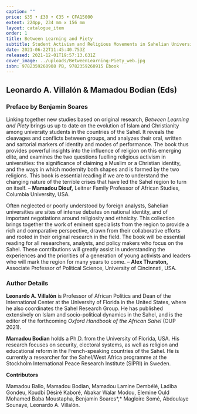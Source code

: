 ```yaml
---
caption: ""
price: $35 • £30 • €35 • CFA15000
extent: 224pp, 234 mm x 156 mm
layout: catalogue_item
order: 1
title: Between Learning and Piety
subtitle: Student Activism and Religious Movements in Sahelian Universities
date: 2021-06-22T11:45:40.753Z
released: 2021-12-01T19:57:13.631Z
cover_image: ../uploads/BetweenLearning-Piety_web.jpg
isbn: 9782359260908 PB, 9782359260915 Ebook
---
```

## Leonardo A. Villalón & Mamadou Bodian (Eds)

### Preface by Benjamin Soares

Linking together new studies based on original research, *Between Learning and Piety* brings us up to date on the evolution of Islam and Christianity among university students in the countries of the Sahel. It reveals the cleavages and conflicts between groups, and analyzes their oral, written and sartorial markers of identity and modes of performance. The book thus provides powerful insights into the influence of religion on this emerging elite, and examines the two questions fuelling religious activism in universities: the significance of claiming a Muslim or a Christian identity, and the ways in which modernity both shapes and is formed by the two religions. This book is essential reading if we are to understand the changing nature of the terrible crises that have led the Sahel region to turn on itself. – **Mamadou Diouf,** Leitner Family Professor of African Studies, Columbia University, USA.

Often neglected or poorly understood by foreign analysts, Sahelian universities are sites of intense debates on national identity, and of important negotiations around religiosity and ethnicity. This collection brings together the work of eminent specialists from the region to provide a rich and comparative perspective, drawn from their collaborative efforts and rooted in their original research in the field. The book will be essential reading for all researchers, analysts, and policy makers who focus on the Sahel. These contributions will greatly assist in understanding the experiences and the priorities of a generation of young activists and leaders who will mark the region for many years to come. – **Alex Thurston,** Associate Professor of Political Science, University of Cincinnati, USA.

### Author Details

**Leonardo A. Villalón** is Professor of African Politics and Dean of the International Center at the University of Florida in the United States, where he also coordinates the Sahel Research Group. He has published extensively on Islam and socio-political dynamics in the Sahel, and is the editor of the forthcoming *Oxford Handbook of the African Sahel* (OUP 2021).

**Mamadou Bodian** holds a Ph.D. from the University of Florida, USA. His research focuses on security, electoral systems, as well as religion and educational reform in the French-speaking countries of the Sahel. He is currently a researcher for the Sahel/West Africa programme at the Stockholm International Peace Research Institute (SIPRI) in Sweden.

**Contributors**

Mamadou Ballo, Mamadou Bodian, Mamadou Lamine Dembélé, Ladiba Gondeu, Koudbi Désiré Kaboré, Abakar Walar Modou, Elemine Ould Mohamed Baba Moustapha, Benjamin Soares*,* Magloire Somé, Abdoulaye Sounaye, Leonardo A. Villalón.